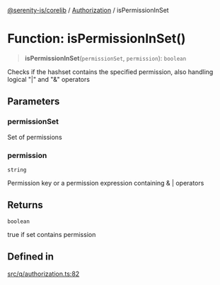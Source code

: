 [@serenity-is/corelib](../../../README.md) / [Authorization](../README.md) / isPermissionInSet

# Function: isPermissionInSet()

> **isPermissionInSet**(`permissionSet`, `permission`): `boolean`

Checks if the hashset contains the specified permission, also handling logical "|" and "&" operators

## Parameters

### permissionSet

Set of permissions

### permission

`string`

Permission key or a permission expression containing & | operators

## Returns

`boolean`

true if set contains permission

## Defined in

[src/q/authorization.ts:82](https://github.com/serenity-is/serenity/blob/master/packages/corelib/src/q/authorization.ts#L82)

